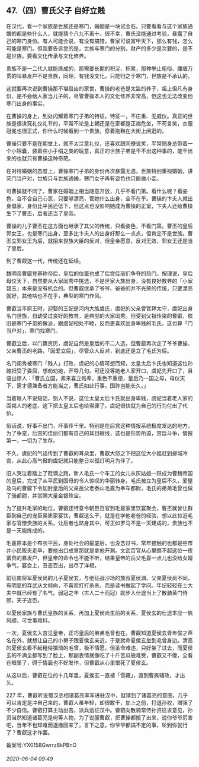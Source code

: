 ## 47.（四）曹氏父子 自好立贱
在汉代，看一个家族是世族还是寒门，婚姻是一块试金石。只要看看与这个家族通婚的都是些什么人，就能猜个八九不离十。很不幸，曹氏没能通过考验，暴露了自己的寒门身份。有人可能会说，有没有搞错，曹家可说富甲天下，那么有钱，怎么可能是寒门。但我要告诉您的是，世族与寒门的分别，财产的多少是次要的，是不是世族，要看文化传承与文化修养。



贵族不是一二代人就能练成的，那需要长期的积淀、积累，那种举止粗俗、腰缠万贯的叫暴发户不是贵族，同理，有钱没文化，只能归之于寒门，世族是不承认的。



这就要再次说到曹操那不堪启齿的家世，曹操的老爸是太监的养子，祖上但凡有身份，是不会给人家当儿子的，尽管曹操本人的文化修养非常高，但这也无法改变他寒门出身的事实。



在曹操的身上，到处闪耀着寒门子弟的特征，特征一，不庄重、无威仪。真正的世族是很讲究礼仪礼节的，平常不论是上朝还是在家都是正襟危坐，不苟言笑，衣服冠冕也很正式，你什么时候看到一个贵族，穿着拖鞋在大街上闲逛的。



曹操只要不是在朝堂上，就不太注意礼仪，还喜欢跟同僚说笑，平常随身总带着一个小锦囊，装着些小手绢之类的玩意，真正的世族子弟是干不出这种事的，能干出来的也就只有曹操这种奇葩。



在对待婚姻的态度上，曹操寒门子弟的身份再次暴露无遗。世族特别重视婚姻，讲究门当户对，世族只与世族通婚，寒门女子再有姿色也只能做小妾。



可曹操就不同了，曹家在婚姻上相当随意开放，几乎不看门第。看什么呢？看姿色，合不合自己心意，只要够漂亮，管她什么出身，全不在乎。曹操的卞夫人就出身倡家，身份比平民还低下，但这点也没影响她成为曹操的正室，卞夫人还给曹操生下了曹丕，后者还当了皇帝。



曹操的儿子曹丕在这方面也继承了其父的传统，只看姿色，不看门第。曹丕的皇后郭女王，也是寒门出身，至多比卞夫人的出身好那么一点点，但肯定不是世族。曹丕立郭女王为后，就招来世族大臣的反对，但皇帝愿意，反对无效，郭女王还是当了皇后。



到了曹叡这一代，传统还在延续。



魏明帝曹叡登基称帝后，皇后的位置也成了后宫佳丽们争夺的热门。按理说，皇后母仪天下，自然要从大家闺秀中挑选，不是世家大族出身，没有良好教养的「小家碧玉」本来是没有机会的。但曹叡继承了爷爷、爸爸的并不光荣的传统，只要漂亮就好，其他啥也不在乎，典型的寒门作风。



曹叡当平原王时，迎娶的王妃是河内大族虞氏，虞妃的父亲曾官拜太守，虞妃出身名门世族，自幼受过良好的教育，是典型的大家闺秀。但受到父祖传染的曹叡，依旧是寒门子弟的做派，跟虞妃相处不睦，反而更喜欢出身卑贱的毛氏，这也算「门当户对」，寒门找寒门。



曹叡立后，以门第资历，虞妃自然是皇后的不二人选，但曹叡再次走了爷爷曹操、父亲曹丕的老路，「因爱立后」，尽管众人反对，到底还是立了毛氏为后。



名门闺秀被寒门「贱人」打败，虞妃的心情可想而知，太皇太后卞氏也知道这位孙媳妇受了委屈，想劝劝她，开导几句。可还没等她老人家开口，虞妃先开口了，且语出惊人：「曹氏立国，素来喜立贱辈，重色不重德，皇后乃一国之母，母仪天下，需才德兼备者方能当之，曹氏如此行事，国祚岂能长久。」



当着矬人不说短话，别人不说，这位太皇太后卞氏就出身卑贱，虞妃当着老人家的面揭人的老底，这下把太皇太后也给得罪了。虞妃很快就为自己的行为付出了代价。



俗话说，好事不出门，坏事传千里。特别是在后宫这种情报系统极度发达的地方，为了争宠，后宫的佳丽们都有自己的耳目眼线，这也是形势所迫，宫廷斗争，情报第一，一切为了生存。



不久，虞妃的气话传到了曹叡的耳朵里，曹叡大怒之下把这位大小姐赶到邺城冷宫，从此心高气傲的虞妃就只能整日以孤灯明月为伴了。



旧人哭泣着踏上了贬谪之路，新人毛氏一个车工的女儿从灰姑娘一跃成为曹魏帝国的皇后，完成了从平民到国母的令人惊叹的华丽转身。毛氏被立为皇后不久，爱屋及乌的曹叡下令加封皇后的父亲岳父老泰山毛嘉为奉车都尉，毛氏的弟弟毛曾也做了骑都尉，并赏赐大量金银珠宝。



为了提升毛家的地位，曹叡还特意令朝臣百官到毛嘉家里饮宴聚会，曹丕就曾让群臣到自己的宠臣吴质家宴饮，曹叡这么干，就是在学他老爸的经验，想以此拉近毛家与官僚贵族的关系，让后者也跻身其中，可正如罗马不是一天建成的，贵族也不是一天能练成的。



毛嘉原本是个布衣平民，身处社会的最底层，也没念过书，常年接触的也都是些市井小民贩夫走卒，要他出口成章那就是拿他开涮。文武百官从心里瞧不起这位一夜富贵的暴发户，但皇帝的命令也不能不听，结果皇帝的岳父毛嘉一点儿也没给女婿争气，宴会上，丑态百出，出尽了洋相。



前征南将军夏侯尚的儿子夏侯玄，与他征战沙场的族叔夏侯渊、父亲夏侯尚不同，有明显的弃武从文倾向，不喜欢打打杀杀，而是读书做起了学问。年纪轻轻在士大夫中就已经有了名气。弱冠之年（古人二十而冠）就步入仕途当上了散骑黄门侍郎，天子近臣。



以夏侯家族与曹氏皇族的关系，再加上夏侯尚生前的关系，夏侯玄的仕途本应一帆风顺，可世事难料。



一次，夏侯玄入宫见皇帝，正巧皇后的弟弟毛曾也在。曹叡知道夏侯玄青年俊才声名在外，就想让自己的小舅子跟夏侯玄亲近，于是就命夏侯玄坐到毛曾身边。清高的夏侯玄看不起粗俗猥琐的毛曾，极不情愿，但圣命难违，只好坐了过去，而夏侯玄的不满全都写到了脸上，那副表情就像吃了十斤苦瓜般难受，曹叡又不傻，全看在眼里了，碍于情面也不好发作，但曹叡从心里恨死了夏侯玄。



从这以后，曹叡在位的十几年里，夏侯玄一直被「雪藏」，直到曹爽辅政，才出头。



227 年，曹叡听说蜀汉丞相诸葛亮率军进驻汉中，就猜到了诸葛亮的意图，几乎可以肯定是冲自己来的，曹叡人虽年轻，却很敢干，加上之前，打退孙权，增强了不少自信。曹叡打算主动出击，派兵远征汉中。曹叡向散骑常侍孙资征求意见，孙资当然知道诸葛亮是何等人物，为了说服曹叡，把曹操都搬了出来，说你爷爷厉害吧，当年不也知难而退撤回来了，言下之意，你爷爷都搞不定的事，轮到你就行了？曹叡这才作罢。



备案号:YX0158Gwrrz8kPBnO


###### 2020-06-04 09:49

